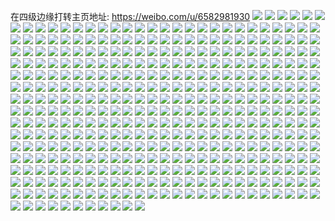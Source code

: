 在四级边缘打转主页地址: https://weibo.com/u/6582981930 
![](https://wx4.sinaimg.cn/mw2000/007bvwjUly1h914or89ghj31900u01af.jpg) 
![](https://wx4.sinaimg.cn/mw2000/007bvwjUly1h914oro7rgj30u0190guh.jpg) 
![](https://wx4.sinaimg.cn/mw2000/007bvwjUly1h914ot93pnj31900u0wu2.jpg) 
![](https://wx4.sinaimg.cn/mw2000/007bvwjUly1h914oser78j30u01907dj.jpg) 
![](https://wx4.sinaimg.cn/mw2000/007bvwjUly1h914oqvvpxj31900u0tjl.jpg) 
![](https://wx4.sinaimg.cn/mw2000/007bvwjUly1h914osv7bjj31900u0qfe.jpg) 
![](https://wx4.sinaimg.cn/mw2000/007bvwjUly1h914otnkawj31900u0nej.jpg) 
![](https://wx4.sinaimg.cn/mw2000/007bvwjUly1h914otymz9j30u0190aix.jpg) 
![](https://wx4.sinaimg.cn/mw2000/007bvwjUly1h914oqlzf5j30u019017w.jpg) 
![](https://wx4.sinaimg.cn/mw2000/007bvwjUly1h914mazftoj30u0190gxa.jpg) 
![](https://wx4.sinaimg.cn/mw2000/007bvwjUly1h914m9yd72j30u00z0qhp.jpg) 
![](https://wx4.sinaimg.cn/mw2000/007bvwjUly1h914mbau9aj30u0190dqo.jpg) 
![](https://wx4.sinaimg.cn/mw2000/007bvwjUly1h914mblgk5j30u0190tk0.jpg) 
![](https://wx4.sinaimg.cn/mw2000/007bvwjUly1h914mc0d8zj30u0190nbh.jpg) 
![](https://wx4.sinaimg.cn/mw2000/007bvwjUly1h914mchgt8j30u0190nfu.jpg) 
![](https://wx4.sinaimg.cn/mw2000/007bvwjUly1h914mdflzwj31900u0tpc.jpg) 
![](https://wx4.sinaimg.cn/mw2000/007bvwjUly1h914mai1ovj31900u0arh.jpg) 
![](https://wx4.sinaimg.cn/mw2000/007bvwjUly1h914mcxm94j31900u0197.jpg) 
![](https://wx4.sinaimg.cn/mw2000/007bvwjUly1h914jt5qboj31900u0qfj.jpg) 
![](https://wx4.sinaimg.cn/mw2000/007bvwjUly1h914jtdjw8j31900u0woe.jpg) 
![](https://wx4.sinaimg.cn/mw2000/007bvwjUly1h914jufirxj30u0190n7v.jpg) 
![](https://wx4.sinaimg.cn/mw2000/007bvwjUly1h914ju4wzlj31900u045y.jpg) 
![](https://wx4.sinaimg.cn/mw2000/007bvwjUly1h914jvdrr5j30u0190ww3.jpg) 
![](https://wx4.sinaimg.cn/mw2000/007bvwjUly1h914jtyeooj31900u0tig.jpg) 
![](https://wx4.sinaimg.cn/mw2000/007bvwjUly1h914jtozlaj31900u0akz.jpg) 
![](https://wx4.sinaimg.cn/mw2000/007bvwjUly1h914jusdccj31900u0gwh.jpg) 
![](https://wx4.sinaimg.cn/mw2000/007bvwjUly1h914jswl4gj30u0190dp7.jpg) 
![](https://wx4.sinaimg.cn/mw2000/007bvwjUly1h90yvktshtj30zk0k0wi9.jpg) 
![](https://wx4.sinaimg.cn/mw2000/007bvwjUly1h8pkx6jsx4j30u01407br.jpg) 
![](https://wx4.sinaimg.cn/mw2000/007bvwjUly1h8pkyj5nsvj30qq04m0tj.jpg) 
![](https://wx4.sinaimg.cn/mw2000/007bvwjUly1h8kxnq507xj30u01sy49e.jpg) 
![](https://wx4.sinaimg.cn/mw2000/007bvwjUly1h8kxnrmu7jj30u01407ds.jpg) 
![](https://wx4.sinaimg.cn/mw2000/007bvwjUly1h8kxnhewzsj30u01sy7gk.jpg) 
![](https://wx4.sinaimg.cn/mw2000/007bvwjUly1h8cz791ve2j30u0140wn6.jpg) 
![](https://wx4.sinaimg.cn/mw2000/007bvwjUly1h8bmi61no0j30u0140ai7.jpg) 
![](https://wx4.sinaimg.cn/mw2000/007bvwjUly1h8bmi5829fj30u0140thl.jpg) 
![](https://wx4.sinaimg.cn/mw2000/007bvwjUly1h8bkjd5mlyj30u0140dn8.jpg) 
![](https://wx4.sinaimg.cn/mw2000/007bvwjUly1h8bkjend4qj30u0140gry.jpg) 
![](https://wx4.sinaimg.cn/mw2000/007bvwjUly1h8bkjhz93fj30u01407cy.jpg) 
![](https://wx4.sinaimg.cn/mw2000/007bvwjUly1h8bkjdwfzqj30u0140jwk.jpg) 
![](https://wx4.sinaimg.cn/mw2000/007bvwjUly1h8bkjffh5xj30u01400za.jpg) 
![](https://wx4.sinaimg.cn/mw2000/007bvwjUly1h8bkjbm765j30u0140qc0.jpg) 
![](https://wx4.sinaimg.cn/mw2000/007bvwjUly1h8bkh2qnyfj30q514jaf4.jpg) 
![](https://wx4.sinaimg.cn/mw2000/007bvwjUly1h8bkh234fuj30u019g45s.jpg) 
![](https://wx4.sinaimg.cn/mw2000/007bvwjUly1h89ezbk2r6j30wi1yctjk.jpg) 
![](https://wx4.sinaimg.cn/mw2000/007bvwjUly1h886cv3pfzj30u00xa77q.jpg) 
![](https://wx4.sinaimg.cn/mw2000/007bvwjUly1h878fyimvwj30u0141dq7.jpg) 
![](https://wx4.sinaimg.cn/mw2000/007bvwjUly1h7vuqdg14ij30u0140wl9.jpg) 
![](https://wx4.sinaimg.cn/mw2000/007bvwjUly1h7vuq944r4j30u0130n3b.jpg) 
![](https://wx4.sinaimg.cn/mw2000/007bvwjUly1h7vuqakflpj30u0140tfh.jpg) 
![](https://wx4.sinaimg.cn/mw2000/007bvwjUly1h7q16hiuxpj31sc2ds1kx.jpg) 
![](https://wx4.sinaimg.cn/mw2000/007bvwjUly1h7oe1q0pwbj30u0178k0c.jpg) 
![](https://wx4.sinaimg.cn/mw2000/007bvwjUly1h7oe1vfgvej30u0112te5.jpg) 
![](https://wx4.sinaimg.cn/mw2000/007bvwjUly1h7oe1ymug2j30u00z4n2d.jpg) 
![](https://wx4.sinaimg.cn/mw2000/007bvwjUly1h7oe1nww0vj30u0140dn2.jpg) 
![](https://wx4.sinaimg.cn/mw2000/007bvwjUly1h7oe2clrgfj30u01407bq.jpg) 
![](https://wx4.sinaimg.cn/mw2000/007bvwjUly1h7oe21xmv8j30u0140jz5.jpg) 
![](https://wx4.sinaimg.cn/mw2000/007bvwjUly1h7oe24sa5wj30u0140105.jpg) 
![](https://wx4.sinaimg.cn/mw2000/007bvwjUly1h7oe28vnqoj30u013zwm5.jpg) 
![](https://wx4.sinaimg.cn/mw2000/007bvwjUly1h7oe1rxdscj30u0190dp8.jpg) 
![](https://wx4.sinaimg.cn/mw2000/007bvwjUly1h7m39al9k0j31yc0winpd.jpg) 
![](https://wx4.sinaimg.cn/mw2000/007bvwjUly1h7m396xbpnj31yc0wikjl.jpg) 
![](https://wx4.sinaimg.cn/mw2000/007bvwjUly1h7l0fjdxrjj31ro2d4kjm.jpg) 
![](https://wx4.sinaimg.cn/mw2000/007bvwjUly1h7l0ffoviej322o33zqv5.jpg) 
![](https://wx4.sinaimg.cn/mw2000/007bvwjUly1h7l0fcppnhj31sc2ds1kx.jpg) 
![](https://wx4.sinaimg.cn/mw2000/007bvwjUly1h7l0fc4yyrj31vq2o67wi.jpg) 
![](https://wx4.sinaimg.cn/mw2000/007bvwjUly1h7l0fehsxyj32c0340x6r.jpg) 
![](https://wx4.sinaimg.cn/mw2000/007bvwjUly1h7l0fhoidkj322o33ze81.jpg) 
![](https://wx4.sinaimg.cn/mw2000/007bvwjUly1h7l0fn0fv2j31c11u7b29.jpg) 
![](https://wx4.sinaimg.cn/mw2000/007bvwjUly1h7l0fgcb8ij31yi2dz7wh.jpg) 
![](https://wx4.sinaimg.cn/mw2000/007bvwjUly1h7l0fk4vogj32c02s2hdt.jpg) 
![](https://wx4.sinaimg.cn/mw2000/007bvwjUly1h7cmotztkdj31o01nz75n.jpg) 
![](https://wx4.sinaimg.cn/mw2000/007bvwjUly1h7cmorvk5bj31o0280ac8.jpg) 
![](https://wx4.sinaimg.cn/mw2000/007bvwjUly1h7cmosuor2j31o01nzmyh.jpg) 
![](https://wx4.sinaimg.cn/mw2000/007bvwjUly1h7cmowmdi9j31nz1nz0uc.jpg) 
![](https://wx4.sinaimg.cn/mw2000/007bvwjUly1h7cmoy5pqnj31m624awg6.jpg) 
![](https://wx4.sinaimg.cn/mw2000/007bvwjUly1h7cmov9cbej31kj1kjjse.jpg) 
![](https://wx4.sinaimg.cn/mw2000/007bvwjUly1h7cmoq110dj31g626awya.jpg) 
![](https://wx4.sinaimg.cn/mw2000/007bvwjUly1h7af0mtcabj30wi1ycjv7.jpg) 
![](https://wx4.sinaimg.cn/mw2000/007bvwjUly1h78j8cc0hej31o028043s.jpg) 
![](https://wx4.sinaimg.cn/mw2000/007bvwjUly1h78j94lpwej31sc2dse81.jpg) 
![](https://wx4.sinaimg.cn/mw2000/007bvwjUly1h78j8vlf5pj31is2804qq.jpg) 
![](https://wx4.sinaimg.cn/mw2000/007bvwjUly1h78j88taafj30ku0rsaau.jpg) 
![](https://wx4.sinaimg.cn/mw2000/007bvwjUly1h743zymk8wj30tr1bnqii.jpg) 
![](https://wx4.sinaimg.cn/mw2000/007bvwjUly1h71e51e022j30u011owk8.jpg) 
![](https://wx4.sinaimg.cn/mw2000/007bvwjUly1h71e57pemuj31sy0u0jww.jpg) 
![](https://wx4.sinaimg.cn/mw2000/007bvwjUly1h71e591ry2j30u01hcths.jpg) 
![](https://wx4.sinaimg.cn/mw2000/007bvwjUly1h71e6ntxbvj31760u0adi.jpg) 
![](https://wx4.sinaimg.cn/mw2000/007bvwjUly1h6y9lkc6yuj31o0280tmg.jpg) 
![](https://wx4.sinaimg.cn/mw2000/007bvwjUly1h6y9lijsm3j30k00zk42s.jpg) 
![](https://wx4.sinaimg.cn/mw2000/007bvwjUly1h6y9llv5zzj31o0280u0x.jpg) 
![](https://wx4.sinaimg.cn/mw2000/007bvwjUly1h6wl2k6o66j30ku0rs77y.jpg) 
![](https://wx4.sinaimg.cn/mw2000/007bvwjUly1h6wl3ksycxj30u01sxn0u.jpg) 
![](https://wx4.sinaimg.cn/mw2000/007bvwjUly1h6vv4l2yh2j30u01400zs.jpg) 
![](https://wx4.sinaimg.cn/mw2000/007bvwjUly1h6vd5q7g1kj30zk0k0q7n.jpg) 
![](https://wx4.sinaimg.cn/mw2000/007bvwjUly1h6vd5pnuh5j30u01hc42d.jpg) 
![](https://wx4.sinaimg.cn/mw2000/007bvwjUly1h6utv549y7j30u00u00wk.jpg) 
![](https://wx4.sinaimg.cn/mw2000/007bvwjUly1h6utv2krm2j30u01sy450.jpg) 
![](https://wx4.sinaimg.cn/mw2000/007bvwjUly1h6utv3c9yvj30u0140jx8.jpg) 
![](https://wx4.sinaimg.cn/mw2000/007bvwjUly1h6utv3yxw4j30tz0tz434.jpg) 
![](https://wx4.sinaimg.cn/mw2000/007bvwjUly1h6utv4uwnjj30u0141790.jpg) 
![](https://wx4.sinaimg.cn/mw2000/007bvwjUly1h6utuylajzj30tz0tzwk4.jpg) 
![](https://wx4.sinaimg.cn/mw2000/007bvwjUly1h6utv4kashj30u0140jwh.jpg) 
![](https://wx4.sinaimg.cn/mw2000/007bvwjUly1h6utv4alvtj30tz0tzaev.jpg) 
![](https://wx4.sinaimg.cn/mw2000/007bvwjUly1h6utv31jbdj30tz0tz0y4.jpg) 
![](https://wx4.sinaimg.cn/mw2000/007bvwjUly1h6td3t6njdj30u0140444.jpg) 
![](https://wx4.sinaimg.cn/mw2000/007bvwjUly1h6td3u9dr5j30u0140gqf.jpg) 
![](https://wx4.sinaimg.cn/mw2000/007bvwjUly1h6td3ut1nxj30u0140dpp.jpg) 
![](https://wx4.sinaimg.cn/mw2000/007bvwjUly1h6td3v9k7ej30u013zwje.jpg) 
![](https://wx4.sinaimg.cn/mw2000/007bvwjUly1h6td3tvdgpj30u013z0xk.jpg) 
![](https://wx4.sinaimg.cn/mw2000/007bvwjUly1h6td43zu3pj30u0140gok.jpg) 
![](https://wx4.sinaimg.cn/mw2000/007bvwjUly1h6td45d06lj30tz1sx0ts.jpg) 
![](https://wx4.sinaimg.cn/mw2000/007bvwjUly1h6re19jsc0j31o01nze82.jpg) 
![](https://wx4.sinaimg.cn/mw2000/007bvwjUly1h6re15eotgj31n71n7no3.jpg) 
![](https://wx4.sinaimg.cn/mw2000/007bvwjUly1h6re17u8wzj31o02807wj.jpg) 
![](https://wx4.sinaimg.cn/mw2000/007bvwjUly1h6re1g11v7j31nz27zb2b.jpg) 
![](https://wx4.sinaimg.cn/mw2000/007bvwjUly1h6re13k5pcj31o0280b2b.jpg) 
![](https://wx4.sinaimg.cn/mw2000/007bvwjUly1h6re1bwhqvj31o01nzhdu.jpg) 
![](https://wx4.sinaimg.cn/mw2000/007bvwjUly1h6q538cblpj30u0143dp7.jpg) 
![](https://wx4.sinaimg.cn/mw2000/007bvwjUly1h6q53xmtmuj32dc35s7wi.jpg) 
![](https://wx4.sinaimg.cn/mw2000/007bvwjUly1h6q550frwmj32dc3k0x6q.jpg) 
![](https://wx4.sinaimg.cn/mw2000/007bvwjUly1h6q56jl8d2j32dc2tuu0y.jpg) 
![](https://wx4.sinaimg.cn/mw2000/007bvwjUly1h6q56vajbij31o0280alr.jpg) 
![](https://wx4.sinaimg.cn/mw2000/007bvwjUly1h6q56lci09j30u013yqgu.jpg) 
![](https://wx4.sinaimg.cn/mw2000/007bvwjUly1h6q56pfi48j32dc35s7h4.jpg) 
![](https://wx4.sinaimg.cn/mw2000/007bvwjUly1h6q56u6ktxj32dc35s4qr.jpg) 
![](https://wx4.sinaimg.cn/mw2000/007bvwjUly1h6q5323q7wj30u0140q92.jpg) 
![](https://wx4.sinaimg.cn/mw2000/007bvwjUly1h6hzrbeemej30g90wh3z4.jpg) 
![](https://wx4.sinaimg.cn/mw2000/007bvwjUly1h6hzr88lz3j32801o0kjl.jpg) 
![](https://wx4.sinaimg.cn/mw2000/007bvwjUly1h6hzraevebj32801o0n59.jpg) 
![](https://wx4.sinaimg.cn/mw2000/007bvwjUly1h6hzrb5qdoj31o0280dk7.jpg) 
![](https://wx4.sinaimg.cn/mw2000/007bvwjUly1h6hzrh400fj31o0280hdt.jpg) 
![](https://wx4.sinaimg.cn/mw2000/007bvwjUly1h6hzrenyllj30wi1yc1kx.jpg) 
![](https://wx4.sinaimg.cn/mw2000/007bvwjUly1h6hzrhv5pbj328e2on4qp.jpg) 
![](https://wx4.sinaimg.cn/mw2000/007bvwjUly1h6api26f8tj30u01sywis.jpg) 
![](https://wx4.sinaimg.cn/mw2000/007bvwjUly1h67q9q58vbj30u01hc4jj.jpg) 
![](https://wx4.sinaimg.cn/mw2000/007bvwjUly1h66fb3bmetj30u01sydlq.jpg) 
![](https://wx4.sinaimg.cn/mw2000/007bvwjUly1h66dznvln8j30u01400z9.jpg) 
![](https://wx4.sinaimg.cn/mw2000/007bvwjUly1h66e1mrua1j30u01syjy5.jpg) 
![](https://wx4.sinaimg.cn/mw2000/007bvwjUly1h66dzsjj2bj30u0140wpf.jpg) 
![](https://wx4.sinaimg.cn/mw2000/007bvwjUly1h634n49zc5j30ty140423.jpg) 
![](https://wx4.sinaimg.cn/mw2000/007bvwjUly1h634n52qklj30ty140n3g.jpg) 
![](https://wx4.sinaimg.cn/mw2000/007bvwjUly1h634n3c2bpj30ty140dky.jpg) 
![](https://wx4.sinaimg.cn/mw2000/007bvwjUly1h634n6eq8oj30u013yn80.jpg) 
![](https://wx4.sinaimg.cn/mw2000/007bvwjUly1h634n7frqnj30ty140wn3.jpg) 
![](https://wx4.sinaimg.cn/mw2000/007bvwjUly1h634n8pbdxj30ty140gwg.jpg) 
![](https://wx4.sinaimg.cn/mw2000/007bvwjUly1h634n9k2agj30ty140458.jpg) 
![](https://wx4.sinaimg.cn/mw2000/007bvwjUly1h634nah8mxj30ty140ado.jpg) 
![](https://wx4.sinaimg.cn/mw2000/007bvwjUly1h634nb9yq9j30k00zkjvp.jpg) 
![](https://wx4.sinaimg.cn/mw2000/007bvwjUly1h5yi92p9ovj30u00u0wg3.jpg) 
![](https://wx4.sinaimg.cn/mw2000/007bvwjUly1h5oqwcoz2xj30qy1by7al.jpg) 
![](https://wx4.sinaimg.cn/mw2000/007bvwjUly1h5o34pveb7j30u01407bj.jpg) 
![](https://wx4.sinaimg.cn/mw2000/007bvwjUly1h5o34qnm9yj30u0140ah0.jpg) 
![](https://wx4.sinaimg.cn/mw2000/007bvwjUly1h5o34ripb5j30u0140k0y.jpg) 
![](https://wx4.sinaimg.cn/mw2000/007bvwjUly1h5o34vlg6hj30u0140k07.jpg) 
![](https://wx4.sinaimg.cn/mw2000/007bvwjUly1h5o34s74f6j30u0140doh.jpg) 
![](https://wx4.sinaimg.cn/mw2000/007bvwjUly1h5o34orze1j30u0140dmy.jpg) 
![](https://wx4.sinaimg.cn/mw2000/007bvwjUly1h57mt8zl0nj30zk2701kx.jpg) 
![](https://wx4.sinaimg.cn/mw2000/007bvwjUly1h57mtggq6sj31f735s7wi.jpg) 
![](https://wx4.sinaimg.cn/mw2000/007bvwjUly1h57mtazma6j30zk2701kx.jpg) 
![](https://wx4.sinaimg.cn/mw2000/007bvwjUly1h57mtjdiidj31f735sb2a.jpg) 
![](https://wx4.sinaimg.cn/mw2000/007bvwjUly1h57mtloi2ij31f735su0x.jpg) 
![](https://wx4.sinaimg.cn/mw2000/007bvwjUly1h57mte6eloj30zk2707wh.jpg) 
![](https://wx4.sinaimg.cn/mw2000/007bvwjUly1h57mtcsvoaj30zk2701kx.jpg) 
![](https://wx4.sinaimg.cn/mw2000/007bvwjUly1h57mtn2dvfj30sg1r7arl.jpg) 
![](https://wx4.sinaimg.cn/mw2000/007bvwjUly1h57mtph9i4j31f735sb29.jpg) 
![](https://wx4.sinaimg.cn/mw2000/007bvwjUly1h57mtqucstj31031b8k4m.jpg) 
![](https://wx4.sinaimg.cn/mw2000/007bvwjUly1h57mt7nizzj30sg1r7qk4.jpg) 
![](https://wx4.sinaimg.cn/mw2000/007bvwjUly1h51v8bc8y3j30sj0sgq77.jpg) 
![](https://wx4.sinaimg.cn/mw2000/007bvwjUly1h51v89m7frj30u21hfk28.jpg) 
![](https://wx4.sinaimg.cn/mw2000/007bvwjUly1h51v8auomdj30yi1pcdup.jpg) 
![](https://wx4.sinaimg.cn/mw2000/007bvwjUly1h51v8dte5fj30ku0rsjvl.jpg) 
![](https://wx4.sinaimg.cn/mw2000/007bvwjUly1h51v8cr8rxj30ku0rs78r.jpg) 
![](https://wx4.sinaimg.cn/mw2000/007bvwjUly1h51v8dippdj31o0280b29.jpg) 
![](https://wx4.sinaimg.cn/mw2000/007bvwjUly1h51v88yh89j31o02801ky.jpg) 
![](https://wx4.sinaimg.cn/mw2000/007bvwjUly1h51vaby9lwj30u01hc0x1.jpg) 
![](https://wx4.sinaimg.cn/mw2000/007bvwjUly1h51v8err44j31o02801kx.jpg) 
![](https://wx4.sinaimg.cn/mw2000/007bvwjUly1h51v8cdv5fj313y1rek9l.jpg) 
![](https://wx4.sinaimg.cn/mw2000/007bvwjUly1h51v99kap6j30mi0u043f.jpg) 
![](https://wx4.sinaimg.cn/mw2000/007bvwjUly1h51v8h78b8j31o02804k7.jpg) 
![](https://wx4.sinaimg.cn/mw2000/007bvwjUly1h51v8goyxqj31o02807tl.jpg) 
![](https://wx4.sinaimg.cn/mw2000/007bvwjUly1h4qlreexduj31sg2ds7wh.jpg) 
![](https://wx4.sinaimg.cn/mw2000/007bvwjUly1h4qlmoozewj33402c04qr.jpg) 
![](https://wx4.sinaimg.cn/mw2000/007bvwjUly1h4qlmhetdsj32c033yx6p.jpg) 
![](https://wx4.sinaimg.cn/mw2000/007bvwjUly1h4qlmg82jhj32da1s01l1.jpg) 
![](https://wx4.sinaimg.cn/mw2000/007bvwjUly1h4qlmjpfv8j30zk1dqk5f.jpg) 
![](https://wx4.sinaimg.cn/mw2000/007bvwjUly1h4qlmmgdfmj32c02qohdu.jpg) 
![](https://wx4.sinaimg.cn/mw2000/007bvwjUly1h4qlmu3feaj333y2bykjs.jpg) 
![](https://wx4.sinaimg.cn/mw2000/007bvwjUly1h4qlmjbjfej327v33eb2a.jpg) 
![](https://wx4.sinaimg.cn/mw2000/007bvwjUly1h4qlmd16glj33402c0hdv.jpg) 
![](https://wx4.sinaimg.cn/mw2000/007bvwjUly1h4qlipv2qej30yi1pcnpd.jpg) 
![](https://wx4.sinaimg.cn/mw2000/007bvwjUly1h4qlis8k2lj31o0280e81.jpg) 
![](https://wx4.sinaimg.cn/mw2000/007bvwjUly1h4qliyw0kxj333w2byhdv.jpg) 
![](https://wx4.sinaimg.cn/mw2000/007bvwjUly1h4qlisnsogj30rs0kugpj.jpg) 
![](https://wx4.sinaimg.cn/mw2000/007bvwjUly1h4qlilh222j333z2c0u0y.jpg) 
![](https://wx4.sinaimg.cn/mw2000/007bvwjUly1h4qlj09a00j31nc2qtkjm.jpg) 
![](https://wx4.sinaimg.cn/mw2000/007bvwjUly1h4qlj3qfpcj32c033y4qs.jpg) 
![](https://wx4.sinaimg.cn/mw2000/007bvwjUly1h4qlj4lj3hj30u015s11s.jpg) 
![](https://wx4.sinaimg.cn/mw2000/007bvwjUly1h4qlj89fhhj30sg7xf4qs.jpg) 
![](https://wx4.sinaimg.cn/mw2000/007bvwjUly1h4qljagfcij31sg2dskjl.jpg) 
![](https://wx4.sinaimg.cn/mw2000/007bvwjUly1h4qljc6p2rj31sg2dtnpd.jpg) 
![](https://wx4.sinaimg.cn/mw2000/007bvwjUly1h4qlje4vbmj31sg2dsqv5.jpg) 
![](https://wx4.sinaimg.cn/mw2000/007bvwjUly1h4qljespe9j30zk0zk48x.jpg) 
![](https://wx4.sinaimg.cn/mw2000/007bvwjUly1h4qljf5i2xj30zk0zkdpu.jpg) 
![](https://wx4.sinaimg.cn/mw2000/007bvwjUly1h3sum6dfcej30k00zkgsm.jpg) 
![](https://wx4.sinaimg.cn/mw2000/007bvwjUly1h3sum5l68xj30k00zkdpi.jpg) 
![](https://wx4.sinaimg.cn/mw2000/007bvwjUly1h3sum3rlw6j30k00zk0ze.jpg) 
![](https://wx4.sinaimg.cn/mw2000/007bvwjUly1h3mvu2m09uj30u01hcgrr.jpg) 
![](https://wx4.sinaimg.cn/mw2000/007bvwjUly1h3lljxg2z4j31pc0yib29.jpg) 
![](https://wx4.sinaimg.cn/mw2000/007bvwjUly1h3llk0pqgrj31pc0yi4qp.jpg) 
![](https://wx4.sinaimg.cn/mw2000/007bvwjUly1h3llk31ztgj31pc0yi4qp.jpg) 
![](https://wx4.sinaimg.cn/mw2000/007bvwjUly1h3jgrip6pfj30k00zkgos.jpg) 
![](https://wx4.sinaimg.cn/mw2000/007bvwjUly1h3ewndxzcij31o0280e81.jpg) 
![](https://wx4.sinaimg.cn/mw2000/007bvwjUly1h348smnyxyj30yi1pcx0k.jpg) 
![](https://wx4.sinaimg.cn/mw2000/007bvwjUly1h348snqvt3j30yi1pch2p.jpg) 
![](https://wx4.sinaimg.cn/mw2000/007bvwjUly1h348st025kj30yi1pce2w.jpg) 
![](https://wx4.sinaimg.cn/mw2000/007bvwjUly1h348skuxndj30yi1pce81.jpg) 
![](https://wx4.sinaimg.cn/mw2000/007bvwjUly1h348sqjggtj30yi1pckjl.jpg) 
![](https://wx4.sinaimg.cn/mw2000/007bvwjUly1h348ss7x7fj30yi1pch6w.jpg) 
![](https://wx4.sinaimg.cn/mw2000/007bvwjUly1h30zxs40iuj30u01400yg.jpg) 
![](https://wx4.sinaimg.cn/mw2000/007bvwjUly1h2yw12qh8bj30u00zsn0l.jpg) 
![](https://wx4.sinaimg.cn/mw2000/007bvwjUly1h2yw3dyzdkj30u01hcguj.jpg) 
![](https://wx4.sinaimg.cn/mw2000/007bvwjUly1h2yonxj96tj30tz1sx7a2.jpg) 
![](https://wx4.sinaimg.cn/mw2000/007bvwjUly1h2yonxvdczj30u014045t.jpg) 
![](https://wx4.sinaimg.cn/mw2000/007bvwjUly1h2yoowqllpj30u00u0gr6.jpg) 
![](https://wx4.sinaimg.cn/mw2000/007bvwjUly1h2wfydnuofj32dc35snpg.jpg) 
![](https://wx4.sinaimg.cn/mw2000/007bvwjUly1h2w5rngfqvj30u00u0dlr.jpg) 
![](https://wx4.sinaimg.cn/mw2000/007bvwjUly1h2w5rnwnu0j30u00u0430.jpg) 
![](https://wx4.sinaimg.cn/mw2000/007bvwjUly1h2w5rmv0jbj30u00u0n2b.jpg) 
![](https://wx4.sinaimg.cn/mw2000/007bvwjUly1h2w5rokcwkj30u014112e.jpg) 
![](https://wx4.sinaimg.cn/mw2000/007bvwjUly1h2v6hy87lzj30yi1pchdt.jpg) 
![](https://wx4.sinaimg.cn/mw2000/007bvwjUly1h2v6i1tzj6j30yi1pchdu.jpg) 
![](https://wx4.sinaimg.cn/mw2000/007bvwjUly1h2ut7ai7n0j30u0141ai0.jpg) 
![](https://wx4.sinaimg.cn/mw2000/007bvwjUly1h2jonmky1dj32c02c0x6p.jpg) 
![](https://wx4.sinaimg.cn/mw2000/007bvwjUly1h2joeeiwfij31o02804qp.jpg) 
![](https://wx4.sinaimg.cn/mw2000/007bvwjUly1h2jogtrggij32c02c0e81.jpg) 
![](https://wx4.sinaimg.cn/mw2000/007bvwjUly1h2joei1aiqj31o0280x6q.jpg) 
![](https://wx4.sinaimg.cn/mw2000/007bvwjUly1h2joeg0b85j31o0280u0x.jpg) 
![](https://wx4.sinaimg.cn/mw2000/007bvwjUly1h2joek36iej31o0280hdu.jpg) 
![](https://wx4.sinaimg.cn/mw2000/007bvwjUly1h2joekp3lvj31o0280to1.jpg) 
![](https://wx4.sinaimg.cn/mw2000/007bvwjUly1h2guvnt4boj30u00u0dku.jpg) 
![](https://wx4.sinaimg.cn/mw2000/007bvwjUly1h2evzxe365j30k00zkjyy.jpg) 
![](https://wx4.sinaimg.cn/mw2000/007bvwjUly1h2evv0jzvej30u00u0q7o.jpg) 
![](https://wx4.sinaimg.cn/mw2000/007bvwjUly1h2evv6ppswj31o01nme81.jpg) 
![](https://wx4.sinaimg.cn/mw2000/007bvwjUly1h2evv8paj2j31o01o0x6p.jpg) 
![](https://wx4.sinaimg.cn/mw2000/007bvwjUly1h2evv3qyvwj31o01o0hdt.jpg) 
![](https://wx4.sinaimg.cn/mw2000/007bvwjUly1h2evv09oodj31o01o0b2a.jpg) 
![](https://wx4.sinaimg.cn/mw2000/007bvwjUly1h2cyluq67bj30u00u0afl.jpg) 
![](https://wx4.sinaimg.cn/mw2000/007bvwjUly1h2cylvejosj30u00u0tex.jpg) 
![](https://wx4.sinaimg.cn/mw2000/007bvwjUly1h298zlxz56j30yi1pctvc.jpg) 
![](https://wx4.sinaimg.cn/mw2000/007bvwjUly1h28d1kufruj31sg1sg1kx.jpg) 
![](https://wx4.sinaimg.cn/mw2000/007bvwjUly1h28d1ofwblj31hw1o0u0x.jpg) 
![](https://wx4.sinaimg.cn/mw2000/007bvwjUly1h28d1k90k4j31o01o0b29.jpg) 
![](https://wx4.sinaimg.cn/mw2000/007bvwjUly1h28d1sirlij31o01o0qv5.jpg) 
![](https://wx4.sinaimg.cn/mw2000/007bvwjUly1h28d1v9o6zj31o01o0b29.jpg) 
![](https://wx4.sinaimg.cn/mw2000/007bvwjUly1h28d1x5dpjj30ty0tywkc.jpg) 
![](https://wx4.sinaimg.cn/mw2000/007bvwjUly1h28d2fnd12j32c02c07wh.jpg) 
![](https://wx4.sinaimg.cn/mw2000/007bvwjUly1h28d1wslljj31o01o07tg.jpg) 
![](https://wx4.sinaimg.cn/mw2000/007bvwjUly1h28d4r076tj32c02c0e81.jpg) 
![](https://wx4.sinaimg.cn/mw2000/007bvwjUly1h25udx574vj30yi1pcb29.jpg) 
![](https://wx4.sinaimg.cn/mw2000/007bvwjUly1h25tz4rl70j30sg0sgdhu.jpg) 
![](https://wx4.sinaimg.cn/mw2000/007bvwjUly1h25tydcy8bj30u00u049k.jpg) 
![](https://wx4.sinaimg.cn/mw2000/007bvwjUly1h25ubsv968j30yi1pcn72.jpg) 
![](https://wx4.sinaimg.cn/mw2000/007bvwjUly1h20tiqeq7uj322o10i12z.jpg) 
![](https://wx4.sinaimg.cn/mw2000/007bvwjUly1h20tglp9y3j30pz0vnq9j.jpg) 
![](https://wx4.sinaimg.cn/mw2000/007bvwjUly1h20tiqwc3sj30u01t0dni.jpg) 
![](https://wx4.sinaimg.cn/mw2000/007bvwjUly1h20tirhyr3j31400u00vp.jpg) 
![](https://wx4.sinaimg.cn/mw2000/007bvwjUly1h20tir9kc5j30u01t00wq.jpg) 
![](https://wx4.sinaimg.cn/mw2000/007bvwjUly1h20tiq2bnoj31400u0acx.jpg) 
![](https://wx4.sinaimg.cn/mw2000/007bvwjUly1h1x72377kwj31o027se81.jpg) 
![](https://wx4.sinaimg.cn/mw2000/007bvwjUly1h1x71wt17aj31o01o04qp.jpg) 
![](https://wx4.sinaimg.cn/mw2000/007bvwjUly1h1x720l6fjj31o0280e81.jpg) 
![](https://wx4.sinaimg.cn/mw2000/007bvwjUly1h1x71ueov3j31o01o04qp.jpg) 
![](https://wx4.sinaimg.cn/mw2000/007bvwjUly1h1x7293ripj31o02807wh.jpg) 
![](https://wx4.sinaimg.cn/mw2000/007bvwjUly1h1x7263m0ij31nz1ny4qp.jpg) 
![](https://wx4.sinaimg.cn/mw2000/007bvwjUly1h1x72canj6j31cr1un1kx.jpg) 
![](https://wx4.sinaimg.cn/mw2000/007bvwjUly1h1x72hztyhj31o0280kjl.jpg) 
![](https://wx4.sinaimg.cn/mw2000/007bvwjUly1h1x72elgk7j31b71u94qp.jpg) 
![](https://wx4.sinaimg.cn/mw2000/007bvwjUly1h1u768y4blj31400u0tfr.jpg) 
![](https://wx4.sinaimg.cn/mw2000/007bvwjUly1h1u767d4upj30u0140ak9.jpg) 
![](https://wx4.sinaimg.cn/mw2000/007bvwjUly1h1u768alt4j30u0140dn9.jpg) 
![](https://wx4.sinaimg.cn/mw2000/007bvwjUly1h1u7867i0qj30yf0htgpa.jpg) 
![](https://wx4.sinaimg.cn/mw2000/007bvwjUly1h1u76anzg4j30yi0h2wgz.jpg) 
![](https://wx4.sinaimg.cn/mw2000/007bvwjUly1h1u765hnhxj31400u0112.jpg) 
![](https://wx4.sinaimg.cn/mw2000/007bvwjUly1h1sus3mjnaj31hc0u0n5e.jpg) 
![](https://wx4.sinaimg.cn/mw2000/007bvwjUly1h1sushqhr2j31hc0u0dm2.jpg) 
![](https://wx4.sinaimg.cn/mw2000/007bvwjUly1h1suro72w6j31hc0u0wkv.jpg) 
![](https://wx4.sinaimg.cn/mw2000/007bvwjUly1h1s8otmuaij31400u0wnc.jpg) 
![](https://wx4.sinaimg.cn/mw2000/007bvwjUly1h1s8osyaqtj31400u011l.jpg) 
![](https://wx4.sinaimg.cn/mw2000/007bvwjUly1h1s8ou4ljgj31400u0n28.jpg) 
![](https://wx4.sinaimg.cn/mw2000/007bvwjUly1h1s8osay8sj31400u0dof.jpg) 
![](https://wx4.sinaimg.cn/mw2000/007bvwjUly1h1s8omss0jj30u01407d5.jpg) 
![](https://wx4.sinaimg.cn/mw2000/007bvwjUly1h1s8ony883j30u00u0gq4.jpg) 
![](https://wx4.sinaimg.cn/mw2000/007bvwjUly1h1r1l4cax6j30yi1pc12n.jpg) 
![](https://wx4.sinaimg.cn/mw2000/007bvwjUly1h1r1l2uybdj30yi1pcwto.jpg) 
![](https://wx4.sinaimg.cn/mw2000/007bvwjUly1h1r1l23g1gj30yi1pch01.jpg) 
![](https://wx4.sinaimg.cn/mw2000/007bvwjUly1h1qdkhpf8gj30qz0zwah6.jpg) 
![](https://wx4.sinaimg.cn/mw2000/007bvwjUly1h1qdkj4ocyj31sg1sg4qp.jpg) 
![](https://wx4.sinaimg.cn/mw2000/007bvwjUly1h1qdkklu9pj30k00zkwlx.jpg) 
![](https://wx4.sinaimg.cn/mw2000/007bvwjUly1h1qdkifc9pj31sg2ds1kx.jpg) 
![](https://wx4.sinaimg.cn/mw2000/007bvwjUly1h1qdkk78tij30yi1pcwsn.jpg) 
![](https://wx4.sinaimg.cn/mw2000/007bvwjUly1h1oo5thc4oj30u010kgx1.jpg) 
![](https://wx4.sinaimg.cn/mw2000/007bvwjUly1h1lxka80usj30ku0rsjxu.jpg) 
![](https://wx4.sinaimg.cn/mw2000/007bvwjUly1h1lxk9t6krj32dc35s4qr.jpg) 
![](https://wx4.sinaimg.cn/mw2000/007bvwjUly1h1lxki6xl9j31o0280hdt.jpg) 
![](https://wx4.sinaimg.cn/mw2000/007bvwjUly1h1lxkvpuuuj32dc35s4qs.jpg) 
![](https://wx4.sinaimg.cn/mw2000/007bvwjUly1h1lxkk30y7j31o01o04qp.jpg) 
![](https://wx4.sinaimg.cn/mw2000/007bvwjUly1h1lxkl4rfkj31o02804qp.jpg) 
![](https://wx4.sinaimg.cn/mw2000/007bvwjUly1h1lxkfdml1j31bh27ehdt.jpg) 
![](https://wx4.sinaimg.cn/mw2000/007bvwjUly1h1lxkomcl6j31fr1x0ha4.jpg) 
![](https://wx4.sinaimg.cn/mw2000/007bvwjUly1h1lxkm6s6nj31o0280e81.jpg) 
![](https://wx4.sinaimg.cn/mw2000/007bvwjUly1h1lxkgy9bvj31o0280000.jpg) 
![](https://wx4.sinaimg.cn/mw2000/007bvwjUly1h1lxkj80ckj31o02807wh.jpg) 
![](https://wx4.sinaimg.cn/mw2000/007bvwjUly1h1lxkbdifyj31o0280npd.jpg) 
![](https://wx4.sinaimg.cn/mw2000/007bvwjUly1h1l3w1l74mj30k00zkn1z.jpg) 
![](https://wx4.sinaimg.cn/mw2000/007bvwjUly1h1l3w1z5xnj30u01hcds6.jpg) 
![](https://wx4.sinaimg.cn/mw2000/007bvwjUly1h1hfc0x8l2j31gk0u0do0.jpg) 
![](https://wx4.sinaimg.cn/mw2000/007bvwjUly1h1hfbxma4jj30u01hc4bo.jpg) 
![](https://wx4.sinaimg.cn/mw2000/007bvwjUly1h1hfbynk6mj30u01pewqt.jpg) 
![](https://wx4.sinaimg.cn/mw2000/007bvwjUly1h1hfbzlz4dj30u01hcam8.jpg) 
![](https://wx4.sinaimg.cn/mw2000/007bvwjUly1h1hfcb0lmfj30u0140dms.jpg) 
![](https://wx4.sinaimg.cn/mw2000/007bvwjUly1h1hfbvhme2j30u01hcn9q.jpg) 
![](https://wx4.sinaimg.cn/mw2000/007bvwjUly1h1hfc79082j30u01pewks.jpg) 
![](https://wx4.sinaimg.cn/mw2000/007bvwjUly1h1hfbwlb0uj30u01hc12u.jpg) 
![](https://wx4.sinaimg.cn/mw2000/007bvwjUly1h1hfc2ddbgj31hc0u0h1x.jpg) 
![](https://wx4.sinaimg.cn/mw2000/007bvwjUly1h1hfcc9qnxj30u010d78z.jpg) 
![](https://wx4.sinaimg.cn/mw2000/007bvwjUly1h1hfc34hkcj30u01hcwod.jpg) 
![](https://wx4.sinaimg.cn/mw2000/007bvwjUly1h1hfc4f5efj31hc0u0tm4.jpg) 
![](https://wx4.sinaimg.cn/mw2000/007bvwjUly1h1hfc5oj4ej30u01hck6p.jpg) 
![](https://wx4.sinaimg.cn/mw2000/007bvwjUly1h1hfc6ljo2j30u01hcn6p.jpg) 
![](https://wx4.sinaimg.cn/mw2000/007bvwjUly1h1hfc80lptj30u01hc7df.jpg) 
![](https://wx4.sinaimg.cn/mw2000/007bvwjUly1h1hfc8lookj30u0140aft.jpg) 
![](https://wx4.sinaimg.cn/mw2000/007bvwjUly1h1hfc9g6inj30u0140k17.jpg) 
![](https://wx4.sinaimg.cn/mw2000/007bvwjUly1h1hfca61jzj30u014046c.jpg) 
![](https://wx4.sinaimg.cn/mw2000/007bvwjUly1h1e3frlt30j31o01o07wh.jpg) 
![](https://wx4.sinaimg.cn/mw2000/007bvwjUly1h1ceczdy9zj31sg2ds4qp.jpg) 
![](https://wx4.sinaimg.cn/mw2000/007bvwjUly1h1cecq8hgwj31sg2cgb29.jpg) 
![](https://wx4.sinaimg.cn/mw2000/007bvwjUly1h1ced0rvukj31mw22o1js.jpg) 
![](https://wx4.sinaimg.cn/mw2000/007bvwjUly1h1ced01zapj31sg2dsb29.jpg) 
![](https://wx4.sinaimg.cn/mw2000/007bvwjUly1h1auuyimjhj30u00u0tc1.jpg) 
![](https://wx4.sinaimg.cn/mw2000/007bvwjUly1h1auv0fs62j30u0140458.jpg) 
![](https://wx4.sinaimg.cn/mw2000/007bvwjUly1h1auuxtl74j30u0140k13.jpg) 
![](https://wx4.sinaimg.cn/mw2000/007bvwjUly1h1auv1oqlwj30u01407d8.jpg) 
![](https://wx4.sinaimg.cn/mw2000/007bvwjUly1h176scxi2cj30mi0u0gqg.jpg) 
![](https://wx4.sinaimg.cn/mw2000/007bvwjUly1h176povwo2j30u0140n4w.jpg) 
![](https://wx4.sinaimg.cn/mw2000/007bvwjUly1h176qosef7j30mi0pldla.jpg) 
![](https://wx4.sinaimg.cn/mw2000/007bvwjUly1h176os775nj30u0140dro.jpg) 
![](https://wx4.sinaimg.cn/mw2000/007bvwjUly1h176ru4w9wj30u01hch25.jpg) 
![](https://wx4.sinaimg.cn/mw2000/007bvwjUly1h162sbe4oej30u01hc45z.jpg) 
![](https://wx4.sinaimg.cn/mw2000/007bvwjUly1h162sf9z9rj30u01400wv.jpg) 
![](https://wx4.sinaimg.cn/mw2000/007bvwjUly1h162sg2u4wj30u012wtbh.jpg) 
![](https://wx4.sinaimg.cn/mw2000/007bvwjUly1h162tif8eej30u01400za.jpg) 
![](https://wx4.sinaimg.cn/mw2000/007bvwjUly1h162smulnyj30u00xr45i.jpg) 
![](https://wx4.sinaimg.cn/mw2000/007bvwjUly1h162sknlhkj31400u010p.jpg) 
![](https://wx4.sinaimg.cn/mw2000/007bvwjUly1h0zcfm70trj318y0u0qak.jpg) 
![](https://wx4.sinaimg.cn/mw2000/007bvwjUly1h0zcfluwtsj30ku1c4acg.jpg) 
![](https://wx4.sinaimg.cn/mw2000/007bvwjUly1h0zcfmu7nej31jk2bcx4u.jpg) 
![](https://wx4.sinaimg.cn/mw2000/007bvwjUly1h0vgfh5h7yj30u01hc77z.jpg) 
![](https://wx4.sinaimg.cn/mw2000/007bvwjUly1h0vgfka2iwj31400u0jyn.jpg) 
![](https://wx4.sinaimg.cn/mw2000/007bvwjUly1h0vgfppiv5j30u0140jxo.jpg) 
![](https://wx4.sinaimg.cn/mw2000/007bvwjUly1h0pufuz970j30qn12hwne.jpg) 
![](https://wx4.sinaimg.cn/mw2000/007bvwjUly1h0pufvkf0tj30xc18gn3i.jpg) 
![](https://wx4.sinaimg.cn/mw2000/007bvwjUly1h0njdi6ao3j30u01hcdmo.jpg) 
![](https://wx4.sinaimg.cn/mw2000/007bvwjUly1h0njdjl7fcj30t81fydk7.jpg) 
![](https://wx4.sinaimg.cn/mw2000/007bvwjUly1h0njdl8gyoj30u01hb786.jpg) 
![](https://wx4.sinaimg.cn/mw2000/007bvwjUly1h0njdfnv2ej30u01hc0x0.jpg) 
![](https://wx4.sinaimg.cn/mw2000/007bvwjUly1h0nf3dbxltj30u00xuwk0.jpg) 
![](https://wx4.sinaimg.cn/mw2000/007bvwjUly1h0nf3fv37dj30ua0u0n1l.jpg) 
![](https://wx4.sinaimg.cn/mw2000/007bvwjUly1h0nf3hhie4j30u00u0tcw.jpg) 
![](https://wx4.sinaimg.cn/mw2000/007bvwjUly1h0nf3ihd80j30u00u00wy.jpg) 
![](https://wx4.sinaimg.cn/mw2000/007bvwjUly1h0nf3jzes4j30xr0u0n3t.jpg) 
![](https://wx4.sinaimg.cn/mw2000/007bvwjUly1h0nf3lhtgyj30wc0u00wm.jpg) 
![](https://wx4.sinaimg.cn/mw2000/007bvwjUly1h0nf3mo8hgj30u0108qa3.jpg) 
![](https://wx4.sinaimg.cn/mw2000/007bvwjUly1h0nf3nyultj30u00zrgte.jpg) 
![](https://wx4.sinaimg.cn/mw2000/007bvwjUly1h0nf3pieorj30u00u0n3k.jpg) 
![](https://wx4.sinaimg.cn/mw2000/007bvwjUly1h0nf34w9wdj30u00u0n2f.jpg) 
![](https://wx4.sinaimg.cn/mw2000/007bvwjUly1h0nf3ryhecj30u00u0jzj.jpg) 
![](https://wx4.sinaimg.cn/mw2000/007bvwjUly1h0nf3u25djj30xk0u0afx.jpg) 
![](https://wx4.sinaimg.cn/mw2000/007bvwjUly1h0nf3xw8l1j30u00u0ahh.jpg) 
![](https://wx4.sinaimg.cn/mw2000/007bvwjUly1h0nf40pamxj30vm0u07a8.jpg) 
![](https://wx4.sinaimg.cn/mw2000/007bvwjUly1h0nf428mucj30ul0u0aft.jpg) 
![](https://wx4.sinaimg.cn/mw2000/007bvwjUly1h0hhqm3q8aj30o414xti5.jpg) 
![](https://wx4.sinaimg.cn/mw2000/007bvwjUly1h0hhqloqezj30tz1prdq9.jpg) 
![](https://wx4.sinaimg.cn/mw2000/007bvwjUly1h0flvapbn2j31d82yih8m.jpg) 
![](https://wx4.sinaimg.cn/mw2000/007bvwjUly1h0flv4xvvbj30vo0y6n61.jpg) 
![](https://wx4.sinaimg.cn/mw2000/007bvwjUly1h0flv7cck0j31bw1rv7wh.jpg) 
![](https://wx4.sinaimg.cn/mw2000/007bvwjUly1h0flvlva1hj31d82ibwxo.jpg) 
![](https://wx4.sinaimg.cn/mw2000/007bvwjUly1h0flv96i48j31o01o018z.jpg) 
![](https://wx4.sinaimg.cn/mw2000/007bvwjUly1h0flv8olf5j31381384f0.jpg) 
![](https://wx4.sinaimg.cn/mw2000/007bvwjUly1h0flvfuyzsj311c24jhdt.jpg) 
![](https://wx4.sinaimg.cn/mw2000/007bvwjUly1h0flvia3xpj31ct2lz7w0.jpg) 
![](https://wx4.sinaimg.cn/mw2000/007bvwjUly1h0flvk1kmjj30zj24wqhq.jpg) 

